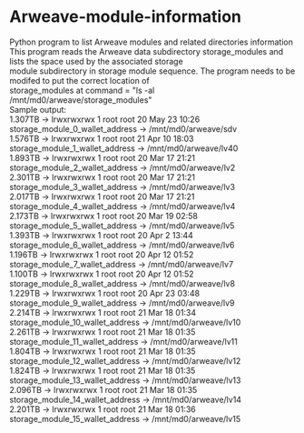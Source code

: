 # Arweave-module-information  
Python program to list Arweave modules and related directories information  
This program reads the Arweave data subdirectory storage_modules and lists the space used by the associated storage  
module subdirectory in storage module sequence. The program needs to be modifed to put the correct location of   
storage_modules at command = "ls -al /mnt/md0/arweave/storage_modules"  
Sample output:  
1.307TB -> lrwxrwxrwx  1 root root   20 May 23 10:26 storage_module_0_wallet_address -> /mnt/md0/arweave/sdv  
1.576TB -> lrwxrwxrwx  1 root root   21 Apr 10 18:03 storage_module_1_wallet_address -> /mnt/md0/arweave/lv40  
1.893TB -> lrwxrwxrwx  1 root root   20 Mar 17 21:21 storage_module_2_wallet_address -> /mnt/md0/arweave/lv2  
2.301TB -> lrwxrwxrwx  1 root root   20 Mar 17 21:21 storage_module_3_wallet_address -> /mnt/md0/arweave/lv3  
2.017TB -> lrwxrwxrwx  1 root root   20 Mar 17 21:21 storage_module_4_wallet_address -> /mnt/md0/arweave/lv4  
2.173TB -> lrwxrwxrwx  1 root root   20 Mar 19 02:58 storage_module_5_wallet_address -> /mnt/md0/arweave/lv5  
1.393TB -> lrwxrwxrwx  1 root root   20 Apr  2 13:44 storage_module_6_wallet_address -> /mnt/md0/arweave/lv6  
1.196TB -> lrwxrwxrwx  1 root root   20 Apr 12 01:52 storage_module_7_wallet_address -> /mnt/md0/arweave/lv7  
1.100TB -> lrwxrwxrwx  1 root root   20 Apr 12 01:52 storage_module_8_wallet_address -> /mnt/md0/arweave/lv8  
1.229TB -> lrwxrwxrwx  1 root root   20 Apr 23 03:48 storage_module_9_wallet_address -> /mnt/md0/arweave/lv9  
2.214TB -> lrwxrwxrwx  1 root root   21 Mar 18 01:34 storage_module_10_wallet_address -> /mnt/md0/arweave/lv10  
2.261TB -> lrwxrwxrwx  1 root root   21 Mar 18 01:35 storage_module_11_wallet_address -> /mnt/md0/arweave/lv11  
1.804TB -> lrwxrwxrwx  1 root root   21 Mar 18 01:35 storage_module_12_wallet_address -> /mnt/md0/arweave/lv12  
1.824TB -> lrwxrwxrwx  1 root root   21 Mar 18 01:35 storage_module_13_wallet_address -> /mnt/md0/arweave/lv13  
2.096TB -> lrwxrwxrwx  1 root root   21 Mar 18 01:35 storage_module_14_wallet_address -> /mnt/md0/arweave/lv14  
2.201TB -> lrwxrwxrwx  1 root root   21 Mar 18 01:36 storage_module_15_wallet_address -> /mnt/md0/arweave/lv15
